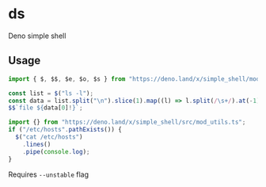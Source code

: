 # ds

Deno simple shell

## Usage

```typescript
import { $, $$, $e, $o, $s } from "https://deno.land/x/simple_shell/mod.ts";

const list = $("ls -l");
const data = list.split("\n").slice(1).map((l) => l.split(/\s+/).at(-1));
$$`file ${data[0]!}`;

import {} from "https://deno.land/x/simple_shell/src/mod_utils.ts";
if ("/etc/hosts".pathExists()) {
  $("cat /etc/hosts")
    .lines()
    .pipe(console.log);
}
```

Requires `--unstable` flag

